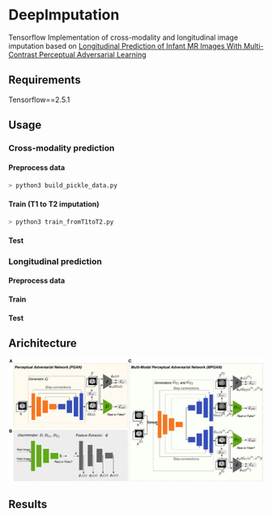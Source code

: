 # DeepImputation

Tensorflow Implementation of cross-modality and longitudinal image imputation based on [Longitudinal Prediction of Infant MR Images With Multi-Contrast Perceptual Adversarial Learning](https://www.frontiersin.org/articles/10.3389/fnins.2021.653213/full)

## Requirements
Tensorflow==2.5.1

## Usage
### Cross-modality prediction
#### Preprocess data
```bash
> python3 build_pickle_data.py
```
#### Train (T1 to T2 imputation)
```bash
> python3 train_fromT1toT2.py
```

#### Test

### Longitudinal prediction
#### Preprocess data
#### Train
#### Test

## Arichitecture
![architecture](./assets/architecture.jpg)

## Results
